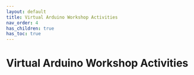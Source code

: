 ```yaml
---
layout: default
title: Virtual Arduino Workshop Activities
nav_order: 4
has_children: true
has_toc: true
---
```

# Virtual Arduino Workshop Activities
